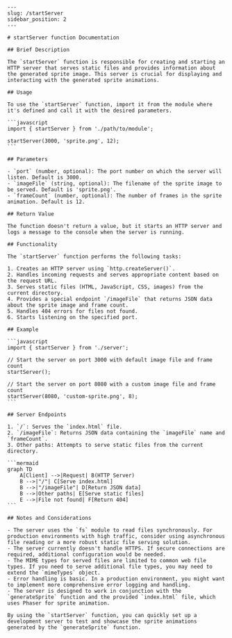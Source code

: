 ````docs.dev
---
slug: /startServer
sidebar_position: 2
---

# startServer function Documentation

## Brief Description

The `startServer` function is responsible for creating and starting an HTTP server that serves static files and provides information about the generated sprite image. This server is crucial for displaying and interacting with the generated sprite animations.

## Usage

To use the `startServer` function, import it from the module where it's defined and call it with the desired parameters.

```javascript
import { startServer } from './path/to/module';

startServer(3000, 'sprite.png', 12);
```

## Parameters

- `port` (number, optional): The port number on which the server will listen. Default is 3000.
- `imageFile` (string, optional): The filename of the sprite image to be served. Default is 'sprite.png'.
- `frameCount` (number, optional): The number of frames in the sprite animation. Default is 12.

## Return Value

The function doesn't return a value, but it starts an HTTP server and logs a message to the console when the server is running.

## Functionality

The `startServer` function performs the following tasks:

1. Creates an HTTP server using `http.createServer()`.
2. Handles incoming requests and serves appropriate content based on the request URL.
3. Serves static files (HTML, JavaScript, CSS, images) from the current directory.
4. Provides a special endpoint `/imageFile` that returns JSON data about the sprite image and frame count.
5. Handles 404 errors for files not found.
6. Starts listening on the specified port.

## Example

```javascript
import { startServer } from './server';

// Start the server on port 3000 with default image file and frame count
startServer();

// Start the server on port 8080 with a custom image file and frame count
startServer(8080, 'custom-sprite.png', 8);
```

## Server Endpoints

1. `/`: Serves the `index.html` file.
2. `/imageFile`: Returns JSON data containing the `imageFile` name and `frameCount`.
3. Other paths: Attempts to serve static files from the current directory.

```mermaid
graph TD
    A[Client] -->|Request| B(HTTP Server)
    B -->|"/"| C[Serve index.html]
    B -->|"/imageFile"| D[Return JSON data]
    B -->|Other paths| E[Serve static files]
    E -->|File not found| F[Return 404]
```

## Notes and Considerations

- The server uses the `fs` module to read files synchronously. For production environments with high traffic, consider using asynchronous file reading or a more robust static file serving solution.
- The server currently doesn't handle HTTPS. If secure connections are required, additional configuration would be needed.
- The MIME types for served files are limited to common web file types. If you need to serve additional file types, you may need to extend the `mimeTypes` object.
- Error handling is basic. In a production environment, you might want to implement more comprehensive error logging and handling.
- The server is designed to work in conjunction with the `generateSprite` function and the provided `index.html` file, which uses Phaser for sprite animation.

By using the `startServer` function, you can quickly set up a development server to test and showcase the sprite animations generated by the `generateSprite` function.

````